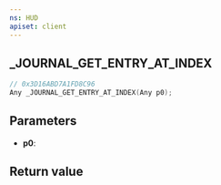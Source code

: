 ```yaml
---
ns: HUD
apiset: client
---
```

## _JOURNAL_GET_ENTRY_AT_INDEX

```c
// 0x3D16ABD7A1FD8C96
Any _JOURNAL_GET_ENTRY_AT_INDEX(Any p0);
```


## Parameters
* **p0**:

## Return value

